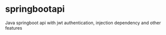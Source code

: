 ﻿# springbootapi
Java springboot api with jwt authentication, injection dependency and other features
